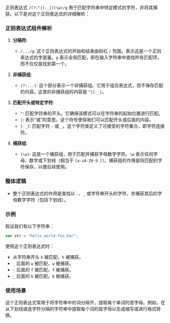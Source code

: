 正则表达式 `/(?:^|[-_])(\w)/g` 用于匹配字符串中特定模式的字符，并将其捕获。以下是对这个正则表达式的详细解析：

### 正则表达式组件解析

1. **分隔符**:
   - `/.../g`: 这个正则表达式的开始和结束由斜杠 `/` 包围，表示这是一个正则表达式的字面量。`g` 表示全局匹配，即在输入字符串中查找所有匹配项，而不仅仅是找到第一个。

2. **非捕获组**:
   - `(?:...)`: 这个部分表示一个非捕获组。它用于组合表达式，但不保存匹配的内容。这里的非捕获组的内容是 `^|[-_]`。

3. **匹配开头或特定字符**:
   - `^`: 匹配字符串的开头。它确保该模式可以在字符串的起始位置进行匹配。
   - `|`: 表示“或”的意思。这个符号使得我们可以匹配开头或后面的内容。
   - `[-_]`: 匹配字符 `-` 或 `_`。这个字符类定义了可接受的字符集合，即字符连接符。

4. **捕获组**:
   - `(\w)`: 这是一个捕获组，用于匹配并捕获字母数字字符。`\w` 表示任何字母、数字或下划线（相当于 `[a-zA-Z0-9_]`）。捕获组的作用是将匹配的字符保存，以便后续使用。

### 整体逻辑

- 整个正则表达式的作用是查找以 `-`、`_` 或字符串开头的字符，并捕获其后的字母数字字符（包括下划线）。
  
### 示例

假设我们有以下字符串：
```javascript
var str = "hello_world-foo_bar";
```

使用这个正则表达式时：
- 从字符串开头 `h` 被匹配，`h` 被捕获。
- `_` 后面的 `w` 被匹配，`w` 被捕获。
- `-` 后面的 `f` 被匹配，`f` 被捕获。
- `_` 后面的 `b` 被匹配，`b` 被捕获。

### 使用场景

这个正则表达式常用于将字符串中的词分隔开，提取每个单词的首字母。例如，在从下划线或连字符分隔的字符串中提取每个词的首字母以生成缩写或进行格式转换。